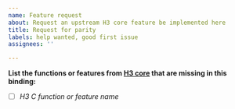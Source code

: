 ```yaml
---
name: Feature request
about: Request an upstream H3 core feature be implemented here
title: Request for parity
labels: help wanted, good first issue
assignees: ''

---
```


**List the functions or features from [H3 core](https://github.com/uber/h3) that are missing in this binding:**

* [ ] *H3 C function or feature name*
